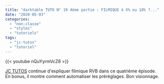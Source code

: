 ```yaml
---
title: "darktable TUTO N° 19 4ème partie : FILMIQUE à X% ou 18% ?..."
date: "2020-05-03"
categories: 
  - "non-classe"
  - "styles"
  - "tutoriels"
tags: 
  - "jc-tutos"
  - "tutoriel"
---
```


{{< youtube nQuYyrmVcZ8 >}}

[JC TUTOS](https://www.youtube.com/channel/UChkmJoz4r375C6F2eym99YQ) continue d'expliquer filmique RVB dans ce quatrième épisode. En bonus, il montre comment automatiser les préréglages. Bon visionnage.
